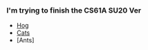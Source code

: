 ### I'm trying to finish the CS61A SU20 Ver

- [Hog](https://github.com/xixvtt/CS61A/tree/main/hog) 
- [Cats](https://github.com/xixvtt/CS61A/tree/main/cats) 
- [Ants] 
